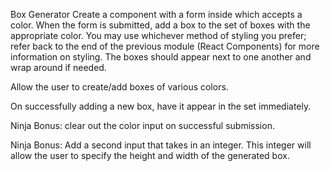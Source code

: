 Box Generator
Create a component with a form inside which accepts a color. When the form is submitted, add a box to the set of boxes with the appropriate color. You may use whichever method of styling you prefer; refer back to the end of the previous module (React Components) for more information on styling. The boxes should appear next to one another and wrap around if needed.


Allow the user to create/add boxes of various colors.

On successfully adding a new box, have it appear in the set immediately.

Ninja Bonus: clear out the color input on successful submission.

Ninja Bonus: Add a second input that takes in an integer. This integer will allow the user to specify the height and width of the generated box.

